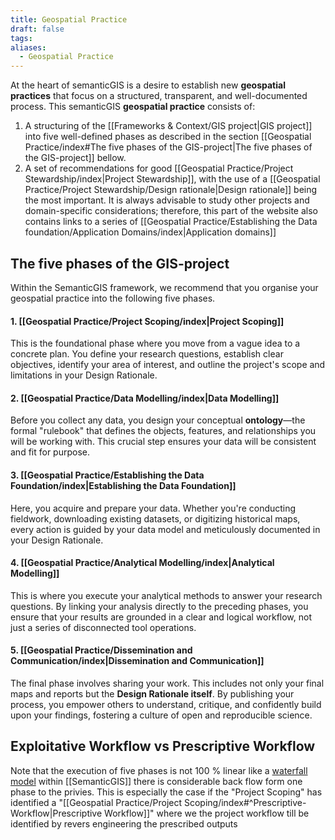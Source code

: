 ```yaml
---
title: Geospatial Practice
draft: false
tags:
aliases:
  - Geospatial Practice
---
```

At the heart of semanticGIS is a desire to establish new **geospatial practices** that focus on a structured, transparent, and well-documented process. This semanticGIS **geospatial practice** consists of:

1. A structuring of the [[Frameworks & Context/GIS project|GIS project]] into five well-defined phases as described in the section [[Geospatial Practice/index#The five phases of the GIS-project|The five phases of the GIS-project]] bellow.
2. A set of recommendations for good [[Geospatial Practice/Project Stewardship/index|Project Stewardship]], with the use of a [[Geospatial Practice/Project Stewardship/Design rationale|Design rationale]] being the most important.
It is always advisable to study other projects and domain-specific considerations; therefore, this part of the website also contains links to a series of [[Geospatial Practice/Establishing the Data foundation/Application Domains/index|Application domains]]
## The five phases of the GIS-project
Within the SemanticGIS framework, we recommend that you organise your geospatial practice into the following five phases.
#### **1. [[Geospatial Practice/Project Scoping/index|Project Scoping]]**

This is the foundational phase where you move from a vague idea to a concrete plan. You define your research questions, establish clear objectives, identify your area of interest, and outline the project's scope and limitations in your Design Rationale.

#### **2. [[Geospatial Practice/Data Modelling/index|Data Modelling]]**

Before you collect any data, you design your conceptual **ontology**—the formal "rulebook" that defines the objects, features, and relationships you will be working with. This crucial step ensures your data will be consistent and fit for purpose.

#### **3. [[Geospatial Practice/Establishing the Data Foundation/index|Establishing the Data Foundation]]**

Here, you acquire and prepare your data. Whether you're conducting fieldwork, downloading existing datasets, or digitizing historical maps, every action is guided by your data model and meticulously documented in your Design Rationale.

#### **4. [[Geospatial Practice/Analytical Modelling/index|Analytical Modelling]]**

This is where you execute your analytical methods to answer your research questions. By linking your analysis directly to the preceding phases, you ensure that your results are grounded in a clear and logical workflow, not just a series of disconnected tool operations.

#### **5. [[Geospatial Practice/Dissemination and Communication/index|Dissemination and Communication]]**

The final phase involves sharing your work. This includes not only your final maps and reports but the **Design Rationale itself**. By publishing your process, you empower others to understand, critique, and confidently build upon your findings, fostering a culture of open and reproducible science.


## Exploitative Workflow vs Prescriptive Workflow 
Note that the execution of five phases is not 100 % linear like a  [waterfall model](https://en.wikipedia.org/wiki/Waterfall_model) within [[SemanticGIS]] there is considerable back flow form one phase to the privies.  This is especially the case if the "Project Scoping" has identified a "[[Geospatial Practice/Project Scoping/index#^Prescriptive-Workflow|Prescriptive Workflow]]"  where we the project workflow till be identified by revers engineering the prescribed outputs

